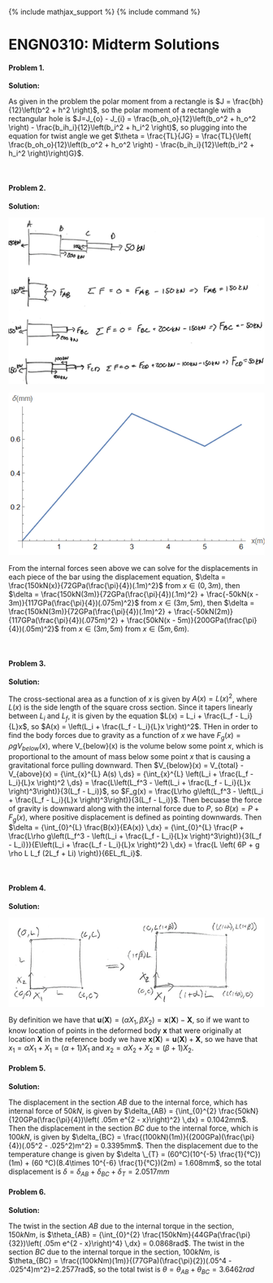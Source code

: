 {% include mathjax_support %}
{% include command %}

# ENGN0310: Midterm Solutions

#### Problem 1. 

**Solution:** 

As given in the problem the polar moment from a rectangle is $J = \frac{bh}{12}\left(b^2 + h^2 \right)$, so the polar moment of a rectangle with a rectangular hole is $J=J_{o} - J_{i} = \frac{b_oh_o}{12}\left(b_o^2 + h_o^2 \right) - \frac{b_ih_i}{12}\left(b_i^2 + h_i^2 \right)$, so plugging into the equation for twist angle we get $\theta = \frac{TL}{JG} = \frac{TL}{\left(  \frac{b_oh_o}{12}\left(b_o^2 + h_o^2 \right) - \frac{b_ih_i}{12}\left(b_i^2 + h_i^2 \right)\right)G}$.

<br>

#### Problem 2. 

**Solution:** 

![](M1.PNG)

![](M2.PNG)

From the internal forces seen above we can solve for the displacements in each piece of the bar using the displacement equation, $\delta = \frac{150kN(x)}{72GPa(\frac{\pi}{4})(.1m)^2}$ from $x\in(0,3m)$, then $\delta = \frac{150kN(3m)}{72GPa(\frac{\pi}{4})(.1m)^2} + \frac{-50kN(x - 3m)}{117GPa(\frac{\pi}{4})(.075m)^2}$ from $x\in(3m,5m)$, then $\delta = \frac{150kN(3m)}{72GPa(\frac{\pi}{4})(.1m)^2} + \frac{-50kN(2m)}{117GPa(\frac{\pi}{4})(.075m)^2} + \frac{50kN(x - 5m)}{200GPa(\frac{\pi}{4})(.05m)^2}$ from $x\in(3m,5m)$ from $x\in(5m,6m)$.


<br>

#### Problem 3. 

**Solution:** 

The cross-sectional area as a function of $x$ is given by $A(x) = L(x)^2$, where $L(x)$ is the side length of the square cross section. Since it tapers linearly between $L_i$ and $L_f$, it is given by the equation $L(x) = L_i + \frac{L_f - L_i}{L}x$, so $A(x) = \left(L_i + \frac{L_f - L_i}{L}x \right)^2$. THen in order to find the body forces due to gravity as a function of $x$ we have $F_g(x) = \rho g V_{below}(x)$, where V_{below}(x) is the volume below some point $x$, which is proportional to the amount of mass below some point $x$ that is causing a gravitational force pulling downward. Then $V_{below}(x) = V_{total} - V_{above}(x) = {\int_{x}^{L} A(s) \,ds} = {\int_{x}^{L} \left(L_i + \frac{L_f - L_i}{L}x \right)^2 \,ds} = \frac{L\left(L_f^3 -  \left(L_i + \frac{L_f - L_i}{L}x \right)^3\right)}{3(L_f - L_i)}$, so $F_g(x) =  \frac{L\rho g\left(L_f^3 -  \left(L_i + \frac{L_f - L_i}{L}x \right)^3\right)}{3(L_f - L_i)}$. Then becuase the force of gravity is downward along with the internal force due to $P$, so $B(x) = P + F_g(x)$, where positive displacement is defined as pointing downwards. Then $\delta = {\int_{0}^{L} \frac{B(x)}{EA(x)} \,dx} = {\int_{0}^{L} \frac{P + \frac{L\rho g\left(L_f^3 -  \left(L_i + \frac{L_f - L_i}{L}x \right)^3\right)}{3(L_f - L_i)}}{E\left(L_i + \frac{L_f - L_i}{L}x \right)^2} \,dx} = \frac{L \left( 6P + g \rho L L_f (2L_f + Li) \right)}{6EL_fL_i}$.

<br>

#### Problem 4. 

**Solution:**

![](M3.PNG)

By definition we have that $\textbf{u}\left(\textbf{X}\right) = \left(\alpha X_1, \beta X_2 \right) = \textbf{x}(\textbf{X}) - \textbf{X}$, so if we want to know location of points in the deformed body $\textbf{x}$ that were originally at location $\textbf{X}$ in the reference body we have $\textbf{x}(\textbf{X}) = \textbf{u}\left(\textbf{X}\right) + \textbf{X}$, so we have that $x_1 = \alpha X_1 + X_1 = (\alpha + 1)X_1$ and $x_2 = \alpha X_2 + X_2 = (\beta + 1)X_2$. 

#### Problem 5. 

**Solution:**

The displacement in the section $AB$ due to the internal force, which has internal force of $50kN$, is given by $\delta_{AB} = {\int_{0}^{2}  \frac{50kN}{120GPa(\frac{\pi}{4})\left( .05m e^{2 - x}\right)^2} \,dx} = 0.1042mm$. Then the displacement in the section $BC$ due to the internal force, which is $100kN$, is given by $\delta_{BC} = \frac{(100kN)(1m)}{(200GPa)(\frac{\pi}{4})(.05^2 - .025^2)m^2} = 0.3395mm$. Then the displacement due to the temperature change is given by $\delta \_{T} = (60°C)(10^{-5} \frac{1}{°C})(1m) + (60 °C)(8.4\times 10^{-6} \frac{1}{°C})(2m) = 1.608mm$, so the total displacement is $\delta = \delta_{AB} + \delta_{BC} + \delta _T = 2.0517mm$

#### Problem 6. 

**Solution:**

The twist in the section $AB$ due to the internal torque in the section, $150kNm$, is $\theta_{AB} = {\int_{0}^{2}  \frac{150kNm}{44GPa(\frac{\pi}{32})\left( .05m e^{2 - x}\right)^4} \,dx} = 0.0868rad$. The twist in the section $BC$ due to the internal torque in the section, $100kNm$, is $\theta_{BC} = \frac{(100kNm)(1m)}{(77GPa)(\frac{\pi}{2})(.05^4 - .025^4)m^2}=2.2577rad$, so the total twist is $\theta = \theta_{AB} + \theta_{BC} = 3.6462 rad$
